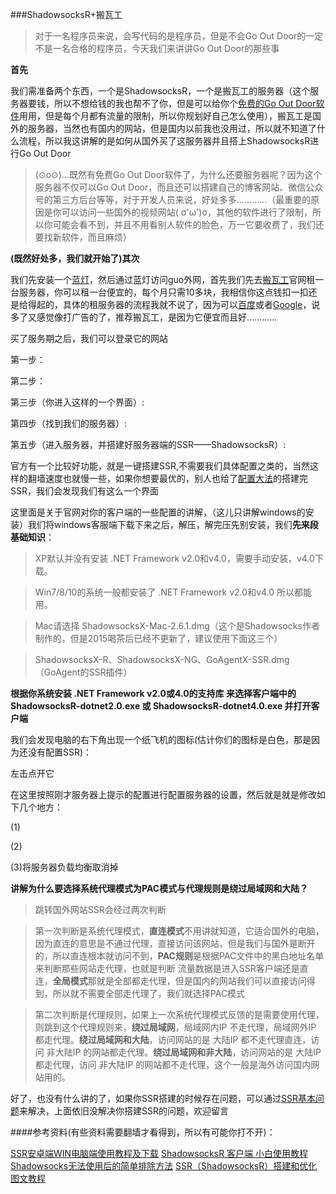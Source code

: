 ###ShadowsocksR+搬瓦工

> 对于一名程序员来说，会写代码的是程序员，但是不会Go Out Door的一定不是一名合格的程序员，今天我们来讲讲Go Out Door的那些事

**首先**

我们需准备两个东西，一个是ShadowsocksR，一个是搬瓦工的服务器（这个服务器要钱，所以不想给钱的我也帮不了你，但是可以给你个<a href="https://github.com/getlantern/forum">免费的Go Out Door软件</a>用用，但是每个月都有流量的限制，所以你规划好自己怎么使用），搬瓦工是国外的服务器，当然也有国内的网站，但是国内以前我也没用过，所以就不知道了什么流程，所以我这讲解的是如何从国外买了这服务器并且搭上ShadowsocksR进行Go Out Door

> (⊙o⊙)…既然有免费Go Out Door软件了，为什么还要服务器呢？因为这个服务器不仅可以Go Out Door，而且还可以搭建自己的博客网站、微信公众号的第三方后台等等，对于开发人员来说，好处多多…………（最重要的原因是你可以访问一些国外的视频网站( σ'ω')σ，其他的软件进行了限制，所以你可能会看不到，并且不用看别人软件的脸色，万一它要收费了，我们还要找新软件，而且麻烦）

**(既然好处多，我们就开始了)其次**

我们先安装一个<a href="https://github.com/getlantern/forum">蓝灯</a>，然后通过蓝灯访问guo外网，首先我们先去<a href="https://bandwagonhost.com/">搬瓦工</a>官网租一台服务器，你可以租一台便宜的，每个月只需10多块，我相信你这点钱扣一扣还是给得起的，具体的租服务器的流程我就不说了，因为可以<a href="https://www.baidu.com/">百度</a>或者<a href="https://www.google.com/">Google</a>，说多了又感觉像打广告的了，推荐搬瓦工，是因为它便宜而且好…………

买了服务期之后，我们可以登录它的网站

第一步：


第二步：


第三步（你进入这样的一个界面）:


第四步（找到我们的服务器）:


第五步（进入服务器，并搭建好服务器端的SSR——ShadowsocksR）:


官方有一个比较好功能，就是一键搭建SSR,不需要我们具体配置之类的，当然这样的翻墙速度也就慢一些，如果你想要最优的，别人也给了<a href="https://233abc.com/post/8/">配置大法</a>的搭建完SSR，我们会发现我们有这么一个界面


这里面是关于官网对你的客户端的一些配置的讲解，（这儿只讲解windows的安装）我们将windows客服端下载下来之后，解压，解完压先别安装，我们**先来段基础知识**：

> XP默认并没有安装 .NET Framework v2.0和v4.0，需要手动安装，v4.0下载。

> Win7/8/10的系统一般都安装了 .NET Framework v2.0和v4.0 所以都能用。

> Mac请选择 ShadowsocksX-Mac-2.6.1.dmg（这个是Shadowsocks作者制作的，但是2015喝茶后已经不更新了，建议使用下面这三个）

> ShadowsocksX-R、ShadowsocksX-NG、GoAgentX-SSR.dmg（GoAgent的SSR插件）

**根据你系统安装 .NET Framework v2.0或4.0的支持库 来选择客户端中的 ShadowsocksR-dotnet2.0.exe 或 ShadowsocksR-dotnet4.0.exe 并打开客户端**

我们会发现电脑的右下角出现一个纸飞机的图标(估计你们的图标是白色，那是因为还没有配置SSR)：


左击点开它


在这里按照刚才服务器上提示的配置进行配置服务器的设置，然后就是就是修改如下几个地方：

(1)


(2)


(3)将服务器负载均衡取消掉

**讲解为什么要选择系统代理模式为PAC模式与代理规则是绕过局域网和大陆？**

> 跳转国外网站SSR会经过两次判断

> 第一次判断是系统代理模式，**直连模式**不用讲就知道，它适合国外的电脑，因为直连的意思是不通过代理，直接访问该网站，但是我们与国外是断开的，所以直连根本就访问不到，**PAC规则**是根据PAC文件中的黑白地址名单来判断那些网站走代理，也就是判断 流量数据是进入SSR客户端还是直连，**全局模式**那就是全部都走代理，但是国内的网站我们可以直接访问得到，所以就不需要全部走代理了，我们就选择PAC模式

> 第二次判断是代理规则，如果上一次系统代理模式反馈的是需要使用代理，则跳到这个代理规则来，**绕过局域网**，局域网内IP 不走代理，局域网外IP 都走代理。**绕过局域网和大陆**，访问网站的是 大陆IP 都不走代理直连，访问 非大陆IP 的网站都走代理。**绕过局域网和非大陆**，访问网站的是 大陆IP 都走代理，访问 非大陆IP 的网站都不走代理，这个一般是海外访问国内网站用的。

好了，也没有什么讲的了，如果你SSR搭建的时候存在问题，可以通过<a href="https://doub.io/ss-jc39/">SSR基本问题</a>来解决，上面依旧没解决你搭建SSR的问题，欢迎留言

####参考资料(有些资料需要翻墙才看得到，所以有可能你打不开)：

<a href="http://www.360doc.com/content/17/0523/18/33381298_656535600.shtml">SSR安卓端WIN电脑端使用教程及下载</a>
<a href="https://doub.io/ss-jc10/">ShadowsocksR 客户端 小白使用教程</a>
<a href="https://doub.io/ss-jc39/">Shadowsocks无法使用后的简单排除方法</a>
<a href="https://233abc.com/post/8/">SSR（ShadowsocksR）搭建和优化图文教程</a>
